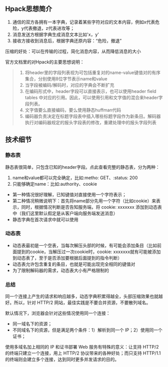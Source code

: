 ## Hpack思想简介
  1. 通信的双方各拥有一本字典，记录着某些字符对应的文本内容，例如x代表危险，y代表撤退，z代表进攻等；
  2. 消息发送方根据字典生成消息文本比如'x，y'
  3. 接收方接收到消息后，根据字典还原内容：“危险，撤退”
  
  压缩的好处：可以在传输的过程，简化消息内容，从而降低消息的大小
  
  官方文档里的对Hpack的主要思想说明：

> 1. 将header里的字段列表视为可包括重复对的name-value键值对的有序集合，分别使用8位字节表示name和value
> 2. 当字段被编码/解码时，对应的字典会不断扩充
> 3. 在编码形式中，header字段可以直接表示，也可以使用header field tables 中对应的引用。因此，可以使用引用和文字值的混合来header字段列表。
> 4. 文字值要么直接编码，要么使用静态huffman代码
> 5. 编码器负责决定在标题字段表中插入哪些标题字段作为新条目。解码器执行对编码器规定的报头字段表的修改，重建处理中的报头字段列表

## 技术细节

### 静态表

静态表很简单，只包含已知的header字段。点此查看完整的静态表，分为两种：

  1. name和value都可以完全确定，比如:metho: GET、:status: 200
  2. 只能够确定name：比如:authority、cookie
  
  - 第一种情况很好理解，已知键值对直接使用一个字符表示；
  - 第二种情况稍微说明下：首先将name部分先用一个字符（比如cookie）来表示，同时，根据情况判断是否告知服务端，将 cookie: xxxxxxx 添加到动态表中（我们这里默认假定是从客户端向服务端发送消息）
  - 静态字典在首次请求中就可以使用
  
### 动态表

  - 动态表最初是一个空表，当每次解压头部的时候，有可能会添加条目（比如前面提到的cookie，当解压过一次cookie时，cookie: xxxxxxx就有可能被添加到动态表了，至于是否添加要根据后面提到的指令判断）
  - 动态表允许包含重复的条目，也就是可能出现完全相同的键值对
  - 为了限制解码器的需求，动态表大小有严格限制的
 
### 总结
同一个连接上产生的请求和响应越多，动态字典积累得越全，头部压缩效果也就越好。所以，针对 HTTP/2 网站，最佳实践是不要合并资源，不要散列域名。

默认情况下，浏览器会针对这些情况使用同一个连接：

 - 同一域名下的资源；
 - 不同域名下的资源，但是满足两个条件：1）解析到同一个 IP；2）使用同一个证书；
 
 使用多域名加上相同的 IP 和证书部署 Web 服务有特殊的意义：让支持 HTTP/2 的终端只建立一个连接，用上 HTTP/2 协议带来的各种好处；而只支持 HTTP/1.1 的终端则会建立多个连接，达到同时更多并发请求的目的。
